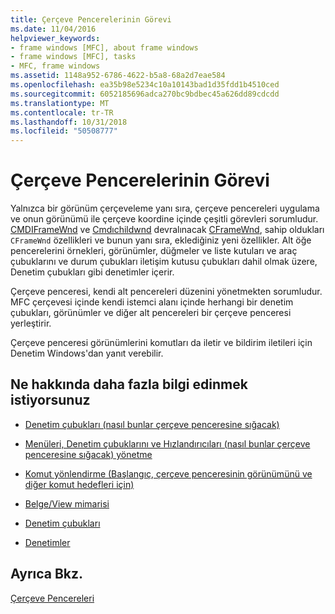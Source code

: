 ```yaml
---
title: Çerçeve Pencerelerinin Görevi
ms.date: 11/04/2016
helpviewer_keywords:
- frame windows [MFC], about frame windows
- frame windows [MFC], tasks
- MFC, frame windows
ms.assetid: 1148a952-6786-4622-b5a8-68a2d7eae584
ms.openlocfilehash: ea35b98e5234c10a10143bad1d35fdd1b4510ced
ms.sourcegitcommit: 6052185696adca270bc9bdbec45a626dd89cdcdd
ms.translationtype: MT
ms.contentlocale: tr-TR
ms.lasthandoff: 10/31/2018
ms.locfileid: "50508777"
---
```

# <a name="what-frame-windows-do"></a>Çerçeve Pencerelerinin Görevi

Yalnızca bir görünüm çerçeveleme yanı sıra, çerçeve pencereleri uygulama ve onun görünümü ile çerçeve koordine içinde çeşitli görevleri sorumludur. [CMDIFrameWnd](../mfc/reference/cmdiframewnd-class.md) ve [Cmdıchildwnd](../mfc/reference/cmdichildwnd-class.md) devralınacak [CFrameWnd](../mfc/reference/cframewnd-class.md), sahip oldukları `CFrameWnd` özellikleri ve bunun yanı sıra, eklediğiniz yeni özellikler. Alt öğe pencerelerini örnekleri, görünümler, düğmeler ve liste kutuları ve araç çubuklarını ve durum çubukları iletişim kutusu çubukları dahil olmak üzere, Denetim çubukları gibi denetimler içerir.

Çerçeve penceresi, kendi alt pencereleri düzenini yönetmekten sorumludur. MFC çerçevesi içinde kendi istemci alanı içinde herhangi bir denetim çubukları, görünümler ve diğer alt pencereleri bir çerçeve penceresi yerleştirir.

Çerçeve penceresi görünümlerini komutları da iletir ve bildirim iletileri için Denetim Windows'dan yanıt verebilir.

## <a name="what-do-you-want-to-know-more-about"></a>Ne hakkında daha fazla bilgi edinmek istiyorsunuz

- [Denetim çubukları (nasıl bunlar çerçeve penceresine sığacak)](../mfc/control-bars.md)

- [Menüleri, Denetim çubuklarını ve Hızlandırıcıları (nasıl bunlar çerçeve penceresine sığacak) yönetme](../mfc/managing-menus-control-bars-and-accelerators.md)

- [Komut yönlendirme (Başlangıç, çerçeve penceresinin görünümünü ve diğer komut hedefleri için)](../mfc/command-routing.md)

- [Belge/View mimarisi](../mfc/document-view-architecture.md)

- [Denetim çubukları](../mfc/control-bars.md)

- [Denetimler](../mfc/controls-mfc.md)

## <a name="see-also"></a>Ayrıca Bkz.

[Çerçeve Pencereleri](../mfc/frame-windows.md)

